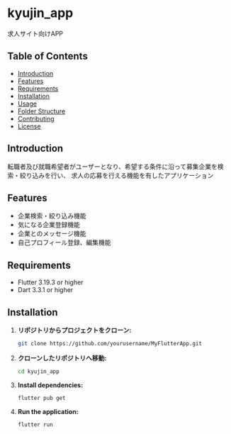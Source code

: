 # kyujin_app
求人サイト向けAPP


## Table of Contents
- [Introduction](#introduction)
- [Features](#features)
- [Requirements](#requirements)
- [Installation](#installation)
- [Usage](#usage)
- [Folder Structure](#folder-structure)
- [Contributing](#contributing)
- [License](#license)


## Introduction
転職者及び就職希望者がユーザーとなり、希望する条件に沿って募集企業を検索・絞り込みを行い、
求人の応募を行える機能を有したアプリケーション


## Features
- 企業検索・絞り込み機能
- 気になる企業登録機能
- 企業とのメッセージ機能
- 自己プロフィール登録、編集機能


## Requirements
- Flutter 3.19.3 or higher
- Dart 3.3.1 or higher


## Installation
1. **リポジトリからプロジェクトをクローン:**
    ```bash
    git clone https://github.com/yourusername/MyFlutterApp.git
    ```
   
2. **クローンしたリポジトリへ移動:**
    ```bash
    cd kyujin_app
    ```

3. **Install dependencies:**
    ```bash
    flutter pub get
    ```

4. **Run the application:**
    ```bash
    flutter run
    ```
   

